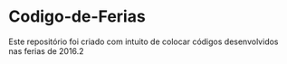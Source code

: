 # Codigo-de-Ferias
Este repositório foi criado com intuito de colocar códigos desenvolvidos nas ferias de 2016.2
